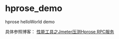 # hprose_demo
hprose helloWorld demo

具体参照博客：
[性能工具之Jmeter压测Hprose RPC服务](https://blog.csdn.net/zuozewei/article/details/82765585)
